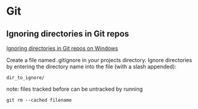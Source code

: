 # Git

## Ignoring directories in Git repos

[Ignoring directories in Git repos on Windows](http://stackoverflow.com/questions/343646/ignoring-directories-in-git-repos-on-windows)

Create a file named .gitignore in your projects directory. Ignore directories by entering the directory name into the file (with a slash appended):

```.gitignore
dir_to_ignore/
```

note: files tracked before can be untracked by running

```shell
git rm --cached filename
```